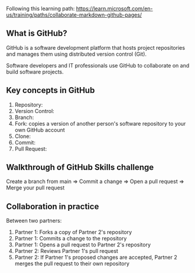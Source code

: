 Following this learning path: <https://learn.microsoft.com/en-us/training/paths/collaborate-markdown-github-pages/>

## What is GitHub?

GitHub is a software development platform that hosts project repositories and manages them using distributed version control (Git). 

Software developers and IT professionals use GitHub to collaborate on and build software projects.

## Key concepts in GitHub

1. Repository: 
2. Version Control:
3. Branch: 
4. Fork: copies a version of another person's software repository to your own GitHub account
5. Clone: 
6. Commit: 
7. Pull Request: 

## Walkthrough of GitHub Skills challenge

Create a branch from main ⇒ Commit a change ⇒ Open a pull request ⇒ Merge your pull request

## Collaboration in practice

Between two partners:

1. Partner 1: Forks a copy of Partner 2's repository
2. Partner 1: Commits a change to the repository
3. Partner 1: Opens a pull request to Partner 2's repository
4. Partner 2: Reviews Partner 1's pull request
5. Partner 2: If Partner 1's proposed changes are accepted, Partner 2 merges the pull request to their own repository
